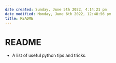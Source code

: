 ```yaml
---
date created: Sunday, June 5th 2022, 4:14:21 pm
date modified: Monday, June 6th 2022, 12:48:56 pm
title: README
---
```


# README

- A list of useful python tips and tricks.
